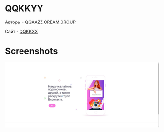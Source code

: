 # QQKKYY

Авторы - [QQAAZZ CREAM GROUP](https://vk.com/qqaazzgroup)

Сайт - [QQKKXX](https://qqaazzg.github.io/QQKKYY/)

# Screenshots

![alt tag](https://raw.githubusercontent.com/qqaazzg/QQKKYY/main/img/j02BWOhuj7Q.jpg)
